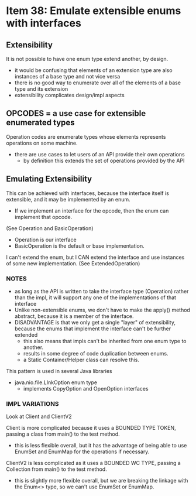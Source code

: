 # Item 38: Emulate extensible enums with interfaces

## Extensibility
It is not possible to have one enum type extend another, by design. 
- it would be confusing that elements of an extension type are also
instances of a base type and not vice versa
- there is no good way to enumerate over all of the elements of a base type
and its extension
- extensibility complicates design/impl aspects


## OPCODES = a use case for extensible enumerated types
Operation codes are enumerate types whose elements represents operations on 
some machine. 
- there are use cases to let users of an API provide their own 
operations
    - by definition this extends the set of operations provided by the API

## Emulating Extensibility
This can be achieved with interfaces, because the interface itself is 
extensible, and it may be implemented by an enum. 
- If we implement an interface for the opcode, then the enum can
implement that opcode. <br>

(See Operation and BasicOperation)
- Operation is our interface
- BasicOperation is the default or base implementation. 

I can't extend the enum, but I CAN extend the interface and use
instances of some new implementation. 
(See ExtendedOperation)

### NOTES
- as long as the API is written to take the interface type (Operation) rather
than the impl, it will support any one of the implementations of that
interface
- Unlike non-extensible enums, we don't have to make the apply() method 
abstract, because it is a member of the interface. 
- DISADVANTAGE is that we only get a single "layer" of extensibility, 
because the enums that implement the interface can't be further extended
    - this also means that impls can't be inherited from one enum type
    to another. 
    - results in some degree of code duplication between enums. 
    - a Static Container/Helper class can resolve this. 


This pattern is used in several Java libraries
- java.nio.file.LInkOption enum type
    - implements CopyOption and OpenOption interfaces
    
    
### IMPL VARIATIONS
Look at Client and ClientV2

Client is more complicated because it uses a BOUNDED TYPE TOKEN, passing
a class from main() to the test method. 
- this is less flexible overall, but it has the advantage of being able to
use EnumSet and EnumMap for the operations if necessary. 

ClientV2 is less complicated as it uses a BOUNDED WC TYPE, passing a 
Collection from main() to the test method. 
- this is slightly more flexible overall, but we are breaking the linkage
with the Enum<> type, so we can't use EnumSet or EnumMap. 
    